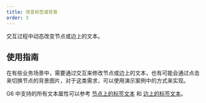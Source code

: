 ```yaml
---
title: 改变标签或背景
order: 3
---
```


交互过程中动态改变节点或边上的文本。

## 使用指南

在有些业务场景中，需要通过交互来修改节点或边上的文本，也有可能会通过点击来切换节点的背景图片，对于这类需求，可以使用演示案例中的方式来实现。

G6 中支持的所有文本属性可以参考 [节点上的标签文本](/zh/docs/manual/middle/elements/nodes/defaultNode/#标签文本-label-及其配置-labelcfg) 和 [边上的标签文本](/zh/docs/manual/middle/elements/edges/defaultEdge/#标签文本-label-及其配置-labelcfg)。
